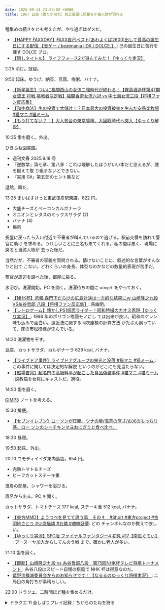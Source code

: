 ```yaml
---
date: 2025-09-14 23:59:59 +0900
title: 1967 日目（曇りか晴れ）貧乏長屋に粗暴な不審人物が現れる
---
```


種集めの続きをとも考えたが、やり過ぎはダメだ。

* [【HAPPY FAXXDAY】FAXX自己ベスト(あわよくば2600)出して最高の誕生日にする配信
  【音ゲー / beatmania IIDX / DOLCE.】
  ](https://www.youtube.com/watch?v=pjnBR7bwKxQ): 己の誕生日に苦行を課す DOLCE
  プロ。
* [【隠しタイトル】 ライフフォース2で遊んでみた！【ゆっくり実況】
  ](https://www.youtube.com/watch?v=BNQTEr4hPN4)

2:25 消灯。就寝。

9:50 起床。ゆうげ、納豆、豆腐、梅粥、バナナ。

* [【新星誕生】ついに福間西山の女流二強時代が終わる！【霧島酒造杯第47期 女流王
  将戦 挑戦者決定戦】福間香奈女流六冠 vs 中七海女流三段【将棋ファン反応集】
  ](https://www.youtube.com/watch?v=TQKaWylbpM4)
* [【和牛商法】牛の投資で大儲け！？日本最大の投資被害を生んだ安愚楽牧場 #猫マニ
  #猫ミーム](https://www.youtube.com/watch?v=ZZ05xN741A8)
* [【もう打てない？！】大人気台の東京喰種、大回収時代へ突入【ゆっくり解説】
  ](https://www.youtube.com/watch?v=UzXicPqGJr0)

10:35 歯を磨く。外出。

ひきふね図書館。

* 週刊文春 2025.9.18 号
* 『逆数学』第七章、第八章：これは理解したほうがいい本だと思えるが、腰を据えて取
  り組まないとできない。
* 『実用 Git』第五部のヒント集など

退館。暇だ。

13:25 まいばすけっと東武曳舟駅東店。822 円。

* 大盛チーズとベーコンカルボナーラ
* オニオンとレタスのミックスサラダ (2)
* バナナ (4)
* 梅粥

長屋に戻ったら入口付近で不審者が叫んでいるので逃げる。駅前交番を訪れて警官に助け
を求める。うれしいことに三名も来てくれる。私の間は悪く、現場に戻ると当該人物が
去った後だ。

当然だが、不審者の容貌を質問される。情けないことに、叙述的な言葉がすんなりと出て
こない。どれくらいの身長、体型なのかなどの数量的表現が苦手だ。

警官が周辺を調べた後、部屋に戻る。

水浴び。洗濯開始。PC を開く。洗濯待ちの間に `winget` をやっておく。

* [【NHK杯】悲報 森門下だらけの広島対決は一方的な結果にｗ 山崎隆之九段VS糸谷哲郎
  八段【将棋ファン反応集】](https://www.youtube.com/watch?v=jjwsriQZZjc): 馬幽閉。
* [【レトロゲーム】懐かしPS1仮面ライダー！昭和特撮のカオス再現【ゆっくり実況】
  ](https://www.youtube.com/watch?v=VcoLfp2VFuU): 1998 年のポリゴン格闘モノにし
  ては出来が良い。昭和のケレン味も込みで面白い。遠近法に関する同次座標の計算方法
  がたぶん誤っていて、床の市松模様が歪んでいる。

14:20 洗濯物を干す。

豆腐、カットサラダ、カルボナーラ 629 kcal, バナナ。

* [【ライブドア事件】ライブドアグループの栄光と没落 #猫マニ #猫ミーム
  ](https://www.youtube.com/watch?v=86xflIGJhH8): この事件に関しては決定的な解説
  というのがどこにも見当たらない。
* [【船場吉兆】超名門の高級料亭が起こした食品偽装事件 #猫マニ #猫ミーム
  ](https://www.youtube.com/watch?v=rvNr-vMePE0): 説教猫を女将にキャストだ。適役。

14:50 歯を磨く。

[GIMP3] ノートを考える。

15:30 排便。

* [【セブンイレブン】ローソンが圧勝。ツナの量/海苔の厚さ/お米のもっちり感。ロー
  ソンのシーチキンマヨおにぎりと食べ比べ。
  ](https://www.youtube.com/watch?v=9xW1w_vaoC8)

18:30 昼寝。

19:50 起床。外出。

20:10 コモディイイダ東向島店。654 円。

* 完熟トマト＆チーズ
* ビーフカットステーキ重

曳舟の部屋。シャワーを浴びる。

風呂から出る。PC を開く。

カットサラダ、トマトチーズ 177 kcal, ステーキ重 512 kcal, バナナ。

* [【東方MMD】ようつべを見てて思う事　その４　#Short #東方project #古明地さとり
  #火焔猫燐 #お燐 #魂魄妖夢](https://www.youtube.com/shorts/vcoFYv_U-GM): どの
  チャンネルなのか教えて欲しい。
* [【ゆっくり実況】SFC版 ファイナルファンタジー4 初見 #17【南瓜ぐてぃ】
  ](https://www.youtube.com/watch?v=gZkDwJp3_eE): フースーヤ加入からしてんのう戦
  まで。確かに老人が多い。

21:10 歯を磨く。

* [【即断】山崎隆之九段 vs 糸谷哲郎八段　第75回NHK杯テレビ将棋トーナメント
  ](https://www.youtube.com/watch?v=tmm3jEift_A): 糸谷八段はスピード自慢の棋風で
  NHK 杯は得意なのだ。
* [嬉野流撲滅委員会からのお知らせです！【なるるのゆっくり将棋実況】
  ](https://www.youtube.com/watch?v=vgbTKuVFBwg): 二局目の角打ちが素晴らしい。

22:00 ドラクエ。二時間ほど種を集めるだけ。

<details><summary>ドラクエ 11 全しばりプレイ記録：ちからのたねを狩る</summary>
<p>名もなき島でブラウニー狩り。まずマルティナのちからが 500 を超える。次はカミュを 500 超えしたい。
裏試練を考えると、元々ちからが高いとはいえグレイグも上げたい。</p>

<p>ブラウニーをロウに眠らせるわけだが、素のラリホーだとたまに失敗する。これも改善したい。</p>
</details>

[GIMP3]: <https://docs.gimp.org/3.0/en/>
